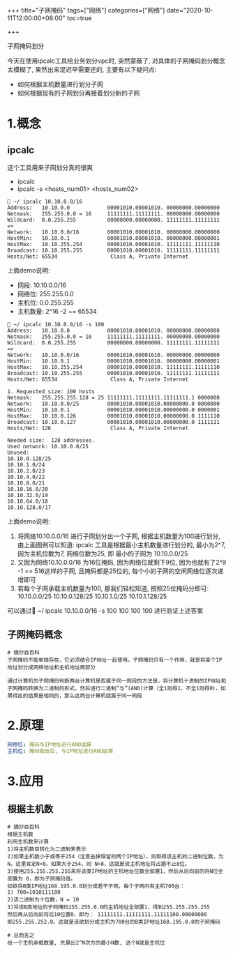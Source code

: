 +++
title="子网掩码"
tags=["网络"]
categories=["网络"]
date="2020-10-11T12:00:00+08:00"
toc=true

+++



子网掩码划分
<!--more-->


今天在使用ipcalc工具给业务划分vpc时, 突然蒙蔽了, 对具体的子网掩码划分概念太模糊了, 果然出来混迟早需要还的, 主要有以下疑问点:

+ 如何根据主机数量进行划分子网
+ 如何根据现有的子网划分再接着划分新的子网

# 1.概念

## ipcalc

这个工具用来子网划分真的很爽

+ ipcalc <cidr>
+ ipcalc <cidr> -s <hosts_num01> <hosts_num02>

```shell
 ~/ ipcalc 10.10.0.0/16
Address:   10.10.0.0            00001010.00001010. 00000000.00000000
Netmask:   255.255.0.0 = 16     11111111.11111111. 00000000.00000000
Wildcard:  0.0.255.255          00000000.00000000. 11111111.11111111
=>
Network:   10.10.0.0/16         00001010.00001010. 00000000.00000000
HostMin:   10.10.0.1            00001010.00001010. 00000000.00000001
HostMax:   10.10.255.254        00001010.00001010. 11111111.11111110
Broadcast: 10.10.255.255        00001010.00001010. 11111111.11111111
Hosts/Net: 65534                 Class A, Private Internet
```

上面demo说明:
+ 网段: 10.10.0.0/16
+ 网络位: 255.255.0.0
+ 主机位: 0.0.255.255
+ 主机数量: 2^16 -2 ~= 65534

```shell
 ~/ ipcalc 10.10.0.0/16 -s 100
Address:   10.10.0.0            00001010.00001010. 00000000.00000000
Netmask:   255.255.0.0 = 16     11111111.11111111. 00000000.00000000
Wildcard:  0.0.255.255          00000000.00000000. 11111111.11111111
=>
Network:   10.10.0.0/16         00001010.00001010. 00000000.00000000
HostMin:   10.10.0.1            00001010.00001010. 00000000.00000001
HostMax:   10.10.255.254        00001010.00001010. 11111111.11111110
Broadcast: 10.10.255.255        00001010.00001010. 11111111.11111111
Hosts/Net: 65534                 Class A, Private Internet

1. Requested size: 100 hosts
Netmask:   255.255.255.128 = 25 11111111.11111111.11111111.1 0000000
Network:   10.10.0.0/25         00001010.00001010.00000000.0 0000000
HostMin:   10.10.0.1            00001010.00001010.00000000.0 0000001
HostMax:   10.10.0.126          00001010.00001010.00000000.0 1111110
Broadcast: 10.10.0.127          00001010.00001010.00000000.0 1111111
Hosts/Net: 126                   Class A, Private Internet

Needed size:  128 addresses.
Used network: 10.10.0.0/25
Unused:
10.10.0.128/25
10.10.1.0/24
10.10.2.0/23
10.10.4.0/22
10.10.8.0/21
10.10.16.0/20
10.10.32.0/19
10.10.64.0/18
10.10.128.0/17
```

上面demo说明:
1. 将网络10.10.0.0/16 进行子网划分出一个子网, 根据主机数量为100进行划分, 由上面图例可以知道: ipcalc 工具是根据最小主机数量进行划分的, 最小为2^7, 因为主机位数为7, 网络位数为25, 即 最小的子网为 10.10.0.0/25
2. 又因为网络10.10.0.0/16 为16位掩码, 因为网络位就剩下9位, 因为也就有了2^9 -1 == 516这样的子网, 且掩码都是25位的, 每个小的子网的空闲网络位逐次递增即可
3. 若每个子网承载主机数量为100, 那我们轻松知道, 按照25位掩码分即可:
10.10.0.0/25
10.10.0.128/25
10.10.1.0/25
10.10.1.128/25

可以通过 ~/ ipcalc 10.10.0.0/16 -s 100 100 100 100 进行验证上述答案

## 子网掩码概念

```shell
# 摘抄自百科
子网掩码不能单独存在，它必须结合IP地址一起使用。子网掩码只有一个作用，就是将某个IP地址划分成网络地址和主机地址两部分

通过计算机的子网掩码判断两台计算机是否属于同一网段的方法是，将计算机十进制的IP地址和子网掩码转换为二进制的形式，然后进行二进制“与”(AND)计算（全1则得1，不全1则得0），如果得出的结果是相同的，那么这两台计算机就属于同一网段
```


# 2.原理

```yaml
网络位: 掩码与IP地址进行AND运算
主机位: 掩码取反后, 与IP地址进行AND运算

```

# 3.应用

## 根据主机数

```shell
# 摘抄自百科
根据主机数
利用主机数来计算
1)将主机数目转化为二进制来表示
2)如果主机数小于或等于254（注意去掉保留的两个IP地址），则取得该主机的二进制位数，为 N，这里肯定N<8。如果大于254，则 N>8，这就是说主机地址将占据不止8位。
3)使用255.255.255.255来将该类IP地址的主机地址位数全部置1，然后从后向前的将N位全部置为 0，即为子网掩码值。
如欲将B类IP地址168.195.0.0划分成若干子网，每个子网内有主机700台：
1) 700=1010111100
2)该二进制为十位数，N = 10
3)将该B类地址的子网掩码255.255.0.0的主机地址全部置1，得到255.255.255.255
然后再从后向前将后10位置0，即为： 11111111.11111111.11111100.00000000
即255.255.252.0。这就是该欲划分成主机为700台的B类IP地址168.195.0.0的子网掩码

# 总而言之
给一个主机承载数量, 先算出2^N次方的最小N数, 这个N就是主机位
```